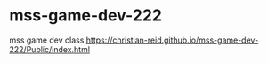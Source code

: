 # mss-game-dev-222
mss game dev class
https://christian-reid.github.io/mss-game-dev-222/Public/index.html
